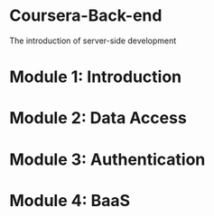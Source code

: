 # Coursera-Back-end
The introduction of server-side development

# Module 1: Introduction
# Module 2: Data Access
# Module 3: Authentication
# Module 4: BaaS
